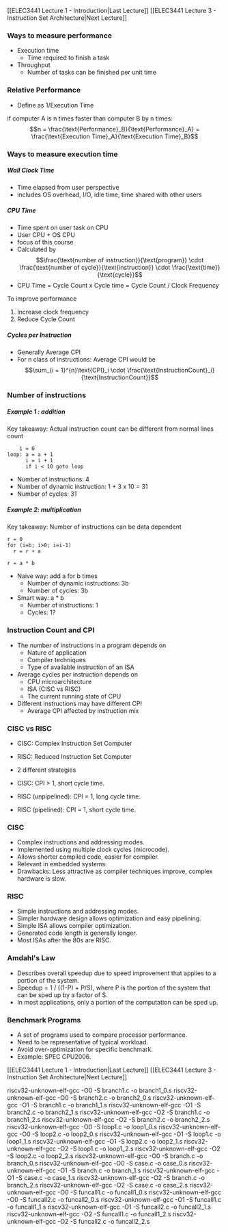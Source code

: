 
[[ELEC3441 Lecture 1 - Introduction|Last Lecture]] [[ELEC3441 Lecture 3 - Instruction Set Architecture|Next Lecture]]

### Ways to measure performance
- Execution time
	- Time required to finish a task
- Throughput
	- Number of tasks can be finished per unit time

### Relative Performance
- Define as 1/Execution Time

if computer A is n times faster than computer B by n times:
$$n = \frac{\text{Performance}_B}{\text{Performance}_A} = \frac{\text{Execution Time}_A}{\text{Execution Time}_B}$$
### Ways to measure execution time

##### Wall Clock Time
- Time elapsed from user perspective
- includes OS overhead, I/O, idle time, time shared with other users
##### CPU Time
- Time spent on user task on CPU
- User CPU + OS CPU
- focus of this course
- Calculated by $$\frac{\text{number of instruction}}{\text{program}} \cdot \frac{\text{number of cycle}}{\text{instruction}} \cdot \frac{\text{time}}{\text{cycle}}$$
- CPU Time = Cycle Count x Cycle time = Cycle Count / Clock Frequency

To improve performance
1. Increase clock frequency
2. Reduce Cycle Count


##### Cycles per Instruction
- Generally Average CPI
- For n class of instructions:
Average CPI would be $$\sum_{i = 1}^{n}\text{CPI}_i \cdot \frac{\text{InstructionCount}_i}{\text{InstructionCount}}$$

### Number of instructions

##### Example 1 : addition
Key takeaway: Actual instruction count can be different from normal lines count
```armasm
	i = 0
loop: a = a + 1
      i = i + 1
      if i < 10 goto loop
```
- Number of instructions: 4
- Number of dynamic instruction: 1 + 3 x 10 = 31
- Number of cycles: 31

##### Example 2: multiplication
Key takeaway: Number of instructions can be data dependent
```armasm
r = 0
for (i=b; i>0; i=i-1)
  r = r + a

r = a * b
```
- Naive way: add a for b times
	- Number of dynamic instructions: 3b
	- Number of cycles: 3b
- Smart way: a * b
	- Number of instructions: 1
	- Cycles: 1?



### Instruction Count and CPI
- The number of instructions in a program depends on
	- Nature of application
	- Compiler techniques
	- Type of available instruction of an ISA
- Average cycles per instruction depends on
	- CPU microarchitecture
	- ISA (CISC vs RISC)
	- The current running state of CPU
- Different instructions may have different CPI
	- Average CPI affected by instruction mix




### CISC vs RISC
- CISC: Complex Instruction Set Computer
- RISC: Reduced Instruction Set Computer

- 2 different strategies
- CISC: CPI > 1, short cycle time.
- RISC (unpipelined): CPI = 1, long cycle time.
- RISC (pipelined): CPI = 1, short cycle time.


### CISC
- Complex instructions and addressing modes.
- Implemented using multiple clock cycles (microcode).
- Allows shorter compiled code, easier for compiler.
- Relevant in embedded systems.
- Drawbacks: Less attractive as compiler techniques improve, complex hardware is slow.

### RISC
- Simple instructions and addressing modes.
- Simpler hardware design allows optimization and easy pipelining.
- Simple ISA allows compiler optimization.
- Generated code length is generally longer.
- Most ISAs after the 80s are RISC.

### Amdahl's Law
- Describes overall speedup due to speed improvement that applies to a portion of the system.
- Speedup = 1 / ((1-P) + P/S), where P is the portion of the system that can be sped up by a factor of S.
- In most applications, only a portion of the computation can be sped up.

### Benchmark Programs
- A set of programs used to compare processor performance.
- Need to be representative of typical workload.
- Avoid over-optimization for specific benchmark.
- Example: SPEC CPU2006.


[[ELEC3441 Lecture 1 - Introduction|Last Lecture]] [[ELEC3441 Lecture 3 - Instruction Set Architecture|Next Lecture]]


riscv32-unknown-elf-gcc -O0 -S branch1.c -o branch1_0.s 
riscv32-unknown-elf-gcc -O0 -S branch2.c -o branch2_0.s 
riscv32-unknown-elf-gcc -O1 -S branch1.c -o branch1_1.s 
riscv32-unknown-elf-gcc -O1 -S branch2.c -o branch2_1.s 
riscv32-unknown-elf-gcc -O2 -S branch1.c -o branch1_2.s 
riscv32-unknown-elf-gcc -O2 -S branch2.c -o branch2_2.s 
riscv32-unknown-elf-gcc -O0 -S loop1.c -o loop1_0.s 
riscv32-unknown-elf-gcc -O0 -S loop2.c -o loop2_0.s 
riscv32-unknown-elf-gcc -O1 -S loop1.c -o loop1_1.s 
riscv32-unknown-elf-gcc -O1 -S loop2.c -o loop2_1.s 
riscv32-unknown-elf-gcc -O2 -S loop1.c -o loop1_2.s 
riscv32-unknown-elf-gcc -O2 -S loop2.c -o loop2_2.s 
riscv32-unknown-elf-gcc -O0 -S branch.c -o branch_0.s 
riscv32-unknown-elf-gcc -O0 -S case.c -o case_0.s 
riscv32-unknown-elf-gcc -O1 -S branch.c -o branch_1.s 
riscv32-unknown-elf-gcc -O1 -S case.c -o case_1.s 
riscv32-unknown-elf-gcc -O2 -S branch.c -o branch_2.s 
riscv32-unknown-elf-gcc -O2 -S case.c -o case_2.s 
riscv32-unknown-elf-gcc -O0 -S funcall1.c -o funcall1_0.s 
riscv32-unknown-elf-gcc -O0 -S funcall2.c -o funcall2_0.s 
riscv32-unknown-elf-gcc -O1 -S funcall1.c -o funcall1_1.s 
riscv32-unknown-elf-gcc -O1 -S funcall2.c -o funcall2_1.s 
riscv32-unknown-elf-gcc -O2 -S funcall1.c -o funcall1_2.s 
riscv32-unknown-elf-gcc -O2 -S funcall2.c -o funcall2_2.s